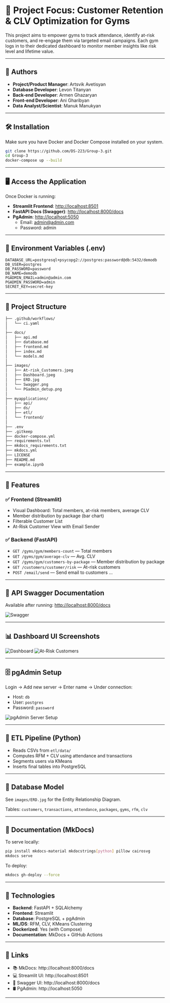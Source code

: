 # 📘 Project Focus: Customer Retention & CLV Optimization for Gyms

This project aims to empower gyms to track attendance, identify at-risk customers, and re-engage them via targeted email campaigns. Each gym logs in to their dedicated dashboard to monitor member insights like risk level and lifetime value.

---

## 👤 Authors

- **Project/Product Manager**: Artsvik Avetisyan
- **Database Developer**: Levon Titanyan
- **Back-end Developer**: Armen Ghazaryan
- **Front-end Developer**: Ani Gharibyan
- **Data Analyst/Scientist**: Manuk Manukyan

---

## 🛠 Installation

Make sure you have Docker and Docker Compose installed on your system.

```bash
git clone https://github.com/DS-223/Group-3.git
cd Group-3
docker-compose up --build
```

---

## 🖥️ Access the Application

Once Docker is running:

- **Streamlit Frontend**: [http://localhost:8501](http://localhost:8501) 
- **FastAPI Docs (Swagger)**: [http://localhost:8000/docs](http://localhost:8000/docs)
- **PgAdmin**: [http://localhost:5050](http://localhost:5050)  
  - Email: admin@admin.com
  - Password: admin

---

## 💾 Environment Variables (.env)

```env
DATABASE_URL=postgresql+psycopg2://postgres:password@db:5432/demodb
DB_USER=postgres
DB_PASSWORD=password
DB_NAME=demodb
PGADMIN_EMAIL=admin@admin.com
PGADMIN_PASSWORD=admin
SECRET_KEY=secret-key
```

---

## 📂 Project Structure

```bash
├── .github/workflows/             
│   └── ci.yaml
│
├── docs/                         
│   ├── api.md
│   ├── database.md
│   ├── frontend.md
│   ├── index.md
│   └── models.md                  
│
├── images/                 
│   ├── At-risk_Customers.jpeg
│   ├── Dashboard.jpeg
│   ├── ERD.jpg
│   └── Swagger.png
│   └── PGadmin_detup.png
│
├── myapplications/                
│   ├── api/                      
│   ├── ds/                       
│   ├── etl/                       
│   └── frontend/                 
│
├── .env                          
├── .gitkeep                       
├── docker-compose.yml            
├── requirements.txt              
├── mkdocs_requirements.txt      
├── mkdocs.yml                   
├── LICENSE
├── README.md                    
├── example.ipynb                      
```

---

## 🧠 Features

### ✅ Frontend (Streamlit)
- Visual Dashboard: Total members, at-risk members, average CLV
- Member distribution by package (bar chart)
- Filterable Customer List
- At-Risk Customer View with Email Sender

### ✅ Backend (FastAPI)
- `GET /gyms/gym/members-count` — Total members
- `GET /gyms/gym/average-clv` — Avg. CLV
- `GET /gyms/gym/customers-by-package` — Member distribution by package
- `GET /customers/customer/risk` — At-risk customers
- `POST /email/send` — Send email to customers
...

---

## 🧪 API Swagger Documentation

Available after running: [http://localhost:8000/docs](http://localhost:8000/docs)

![Swagger](images/Swagger.png)

---

## 📊 Dashboard UI Screenshots

![Dashboard](images/Dashboard.jpeg)
![At-Risk Customers](images/At-risk_Customers.jpeg)

---

## 🗄️ pgAdmin Setup

Login → Add new server → Enter name → Under connection:
- Host: `db`
- User: `postgres`
- Password: `password`

![pgAdmin Server Setup](images/PGadmin_setup.png)

---

## 🧪 ETL Pipeline (Python)
- Reads CSVs from `etl/data/`
- Computes RFM + CLV using attendance and transactions
- Segments users via KMeans
- Inserts final tables into PostgreSQL

---

## 🧱 Database Model

See `images/ERD.jpg` for the Entity Relationship Diagram.

Tables: `customers`, `transactions`, `attendance`, `packages`, `gyms`, `rfm`, `clv`

---

## 📘 Documentation (MkDocs)

To serve locally:
```bash
pip install mkdocs-material mkdocstrings[python] pillow cairosvg
mkdocs serve
```
To deploy:
```bash
mkdocs gh-deploy --force
```

---

## 📌 Technologies

- **Backend**: FastAPI + SQLAlchemy
- **Frontend**: Streamlit
- **Database**: PostgreSQL + pgAdmin
- **ML/DS**: RFM, CLV, KMeans Clustering
- **Dockerized**: Yes (with Compose)
- **Documentation**: MkDocs + GitHub Actions

---

## 🔗 Links

- 📚 MkDocs: http://localhost:8000/docs
- 💻 Streamlit UI: http://localhost:8501
- 🔐 Swagger UI: http://localhost:8000/docs
- 🛢️ PgAdmin: http://localhost:5050

---